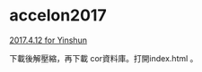 # accelon2017

[2017.4.12 for Yinshun](http://ya.ksana.tw/yinshun/release/yinshun20170412.zip)

下載後解壓縮，再下載 cor資料庫。打開index.html 。
